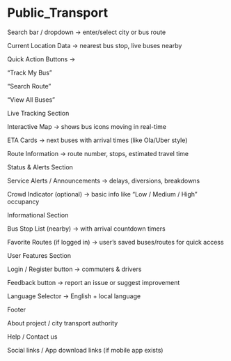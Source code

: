 # Public_Transport

Search bar / dropdown → enter/select city or bus route

Current Location Data → nearest bus stop, live buses nearby

Quick Action Buttons →

“Track My Bus”

“Search Route”

“View All Buses”

Live Tracking Section

Interactive Map → shows bus icons moving in real-time

ETA Cards → next buses with arrival times (like Ola/Uber style)

Route Information → route number, stops, estimated travel time

Status & Alerts Section

Service Alerts / Announcements → delays, diversions, breakdowns

Crowd Indicator (optional) → basic info like “Low / Medium / High” occupancy

Informational Section

Bus Stop List (nearby) → with arrival countdown timers

Favorite Routes (if logged in) → user’s saved buses/routes for quick access

User Features Section

Login / Register button → commuters & drivers

Feedback button → report an issue or suggest improvement

Language Selector → English + local language

Footer

About project / city transport authority

Help / Contact us

Social links / App download links (if mobile app exists)
